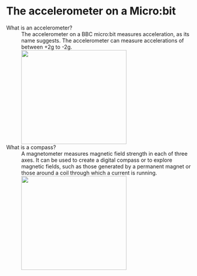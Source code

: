 # The accelerometer on a Micro:bit
<dl>
<dt>What is an accelerometer?<dt>
<dd>The accelerometer on a BBC micro:bit measures acceleration, as its name suggests. The accelerometer can measure accelerations of between +2g to -2g.<dd>
<img src="http://microbit-challenges.readthedocs.io/en/latest/_images/accelerometer.jpg" alt"" height="250" width="280">

<dt>What is a compass?<dt>
<dd>A magnetometer measures magnetic field strength in each of three axes. It can be used to create a digital compass or to explore magnetic fields, such as those generated by a permanent magnet or those around a coil through which a current is running.<dd>
<img src="http://microbit-challenges.readthedocs.io/en/latest/_images/compass.jpg" alt"" height="250" width="280">

